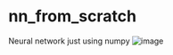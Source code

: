 # nn_from_scratch
Neural network just using numpy 
![image](https://github.com/asim1342/nn_from_scratch/assets/27914065/011b1fea-a513-451c-9092-ec58ad17fc29)
